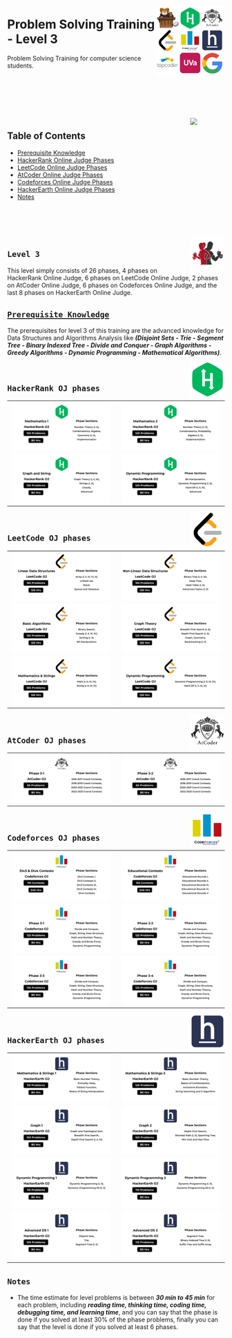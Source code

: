 <picture><img align="right" width="160" src="/logos/problem-solving-training.png"></img></picture>

# Problem Solving Training - Level 3
Problem Solving Training for computer science students.

<br><br><br><br>

<br>
<picture><img align="right" width="80" src="https://github.com/cs-MohamedAyman/cs-MohamedAyman/blob/master/repos-icons/agenda.png"></img></picture>

## Table of Contents
  * [Prerequisite Knowledge](#prerequisite-knowledge)
  * [HackerRank Online Judge Phases](#hackerrank-oj-phases)
  * [LeetCode Online Judge Phases](#leetcode-oj-phases)
  * [AtCoder Online Judge Phases](#atcoder-oj-phases)
  * [Codeforces Online Judge Phases](#codeforces-oj-phases)
  * [HackerEarth Online Judge Phases](#hackerearth-oj-phases)
  * [Notes](#notes)

<br><br><br><br>
<picture><img align="right" width="80" src="/logos/level-3.png"></img></picture>

## `Level 3`

This level simply consists of 26 phases, 4 phases on HackerRank Online Judge, 6 phases on LeetCode Online Judge, 2 phases on AtCoder Online Judge, 6 phases on Codeforces Online Judge, and the last 8 phases on HackerEarth Online Judge.

## [`Prerequisite Knowledge`](https://github.com/cs-MohamedAyman/Computer-Science-Trainings/blob/master/data-structures-and-algorithms/README.md)
The prerequisites for level 3 of this training are the advanced knowledge for Data Structures and Algorithms Analysis like ***(Disjoint Sets - Trie - Segment Tree - Binary Indexed Tree - Divide and Conquer - Graph Algorithms - Greedy Algorithms - Dynamic Programming - Mathematical Algorithms)***.

<picture><img align="right" width="80" src="/logos/hackerrank.png"></img></picture>
<br>

## `HackerRank OJ phases`

<table>
    <tbody>
        <tr>
<td align="center"><a href="/level-3/hackerrank/mathematics-1">              <img width="95%" src="/logos/hackerrank-07.png"></img></a></td>
<td align="center"><a href="/level-3/hackerrank/mathematics-2">              <img width="95%" src="/logos/hackerrank-08.png"></img></a></td>
        </tr>
        <tr>
<td align="center"><a href="/level-3/hackerrank/graph-string">               <img width="95%" src="/logos/hackerrank-09.png"></img></a></td>
<td align="center"><a href="/level-3/hackerrank/dynamic-programming">        <img width="95%" src="/logos/hackerrank-10.png"></img></a></td>
        </tr>
    </tbody>
</table>

<picture><img align="right" width="80" src="/logos/leetcode.png"></img></picture>
<br>

## `LeetCode OJ phases`

<table>
    <tbody>
        <tr>
<td align="center"><a href="/level-3/leetcode/linear-data-structures">       <img width="95%" src="/logos/leetcode-07.png"></img></a></td>
<td align="center"><a href="/level-3/leetcode/non-linear-data-structures">   <img width="95%" src="/logos/leetcode-08.png"></img></a></td>
        </tr>
        <tr>
<td align="center"><a href="/level-3/leetcode/basic-algorithms">             <img width="95%" src="/logos/leetcode-09.png"></img></a></td>
<td align="center"><a href="/level-3/leetcode/graph-theory">                 <img width="95%" src="/logos/leetcode-10.png"></img></a></td>
        </tr>
        <tr>
<td align="center"><a href="/level-3/leetcode/mathematics-strings">          <img width="95%" src="/logos/leetcode-11.png"></img></a></td>
<td align="center"><a href="/level-3/leetcode/dynamic-programming">          <img width="95%" src="/logos/leetcode-12.png"></img></a></td>
        </tr>
    </tbody>
</table>

<picture><img align="right" width="80" src="/logos/atcoder.png"></img></picture>
<br>

## `AtCoder OJ phases`

<table>
    <tbody>
        <tr>
<td align="center"><a href="/level-3/atcoder/phase-3-1">                     <img width="95%" src="/logos/atcoder-07.png"></img></a></td>
<td align="center"><a href="/level-3/atcoder/phase-3-2">                     <img width="95%" src="/logos/atcoder-08.png"></img></a></td>
        </tr>
    </tbody>
</table>

<picture><img align="right" width="80" src="/logos/codeforces.png"></img></picture>
<br>

## `Codeforces OJ phases`

<table>
    <tbody>
        <tr>
<td align="center"><a href="/level-3/codeforces/phase-3-1">                  <img width="95%" src="/logos/codeforces-09.png"></img></a></td>
<td align="center"><a href="/level-3/codeforces/phase-3-2">                  <img width="95%" src="/logos/codeforces-10.png"></img></a></td>
        </tr>
        <tr>
<td align="center"><a href="/level-3/codeforces/phase-3-1">                  <img width="95%" src="/logos/codeforces-11.png"></img></a></td>
<td align="center"><a href="/level-3/codeforces/phase-3-2">                  <img width="95%" src="/logos/codeforces-12.png"></img></a></td>
        </tr>
        <tr>
<td align="center"><a href="/level-3/codeforces/phase-3-3">                  <img width="95%" src="/logos/codeforces-13.png"></img></a></td>
<td align="center"><a href="/level-3/codeforces/phase-3-4">                  <img width="95%" src="/logos/codeforces-14.png"></img></a></td>
        </tr>
    </tbody>
</table>

<picture><img align="right" width="80" src="/logos/hackerearth.png"></img></picture>
<br>

## `HackerEarth OJ phases`

<table>
    <tbody>
        <tr>
<td align="center"><a href="/level-3/hackerearth/mathematics-strings-1">     <img width="95%" src="/logos/hackerearth-09.png"></img></a></td>
<td align="center"><a href="/level-3/hackerearth/mathematics-strings-2">     <img width="95%" src="/logos/hackerearth-10.png"></img></a></td>
        </tr>
        <tr>
<td align="center"><a href="/level-3/hackerearth/graph-1">                   <img width="95%" src="/logos/hackerearth-11.png"></img></a></td>
<td align="center"><a href="/level-3/hackerearth/graph-2">                   <img width="95%" src="/logos/hackerearth-12.png"></img></a></td>
        </tr>
        <tr>
<td align="center"><a href="/level-3/hackerearth/dynamic-programming-1">     <img width="95%" src="/logos/hackerearth-13.png"></img></a></td>
<td align="center"><a href="/level-3/hackerearth/dynamic-programming-2">     <img width="95%" src="/logos/hackerearth-14.png"></img></a></td>
        </tr>
        <tr>
<td align="center"><a href="/level-3/hackerearth/advanced-data-structures-1"><img width="95%" src="/logos/hackerearth-15.png"></img></a></td>
<td align="center"><a href="/level-3/hackerearth/advanced-data-structures-2"><img width="95%" src="/logos/hackerearth-16.png"></img></a></td>
        </tr>
    </tbody>
</table>

## `Notes`

* The time estimate for level problems is between ***30 min to 45 min*** for each problem, including ***reading time, thinking time, coding time, debugging time, and learning time***, and you can say that the phase is done if you solved at least 30% of the phase problems, finally you can say that the level is done if you solved at least 6 phases.

<br>
